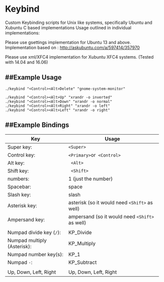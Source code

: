 # Keybind
Custom Keybinding scripts for Unix like systems, specifically Ubuntu and Xubuntu
C based implementations
Usage outlined in individual implementations:


Please use gsettings implementation for Ubuntu 13 and above. 
Implementation based on : http://askubuntu.com/a/597414/357970

Please use xml/XFC4 implementation for Xubuntu XFC4 systems. (Tested with 14.04 and 16.06)

##Example Usage
-----------
`./keybind "<Control><Alt>Delete" "gnome-system-monitor"`

`./keybind "<Control><Alt>Up" "xrandr -o inverted"`<br/>
`./keybind "<Control><Alt>Down" "xrandr -o normal"`<br/>
`./keybind "<Control><Alt>Right" "xrandr -o left"`<br/>
`./keybind "<Control><Alt>Left" "xrandr -o right"`<br/>


##Example Bindings
-----------------
Key | Usage
--- | ---
Super key:        |        ` <Super> `
Control key:       |       ` <Primary> `or` <Control>`
Alt key:          |        ` <Alt>`
Shift key:        |        ` <Shift>`
numbers:          |         1 (just the number)
Spacebar:         |         space
Slash key:        |         slash
Asterisk key:     |         asterisk (so it would need `<Shift>` as well)
Ampersand key:    |         ampersand (so it would need `<Shift>` as well)
                  |
Numpad divide key (`/`): |  KP_Divide
Numpad multiply (Asterisk):|KP_Multiply
Numpad number key(s):     | KP_1
Numpad `-`:               | KP_Subtract
                          |  
Up, Down, Left, Right     | Up, Down, Left, Right
